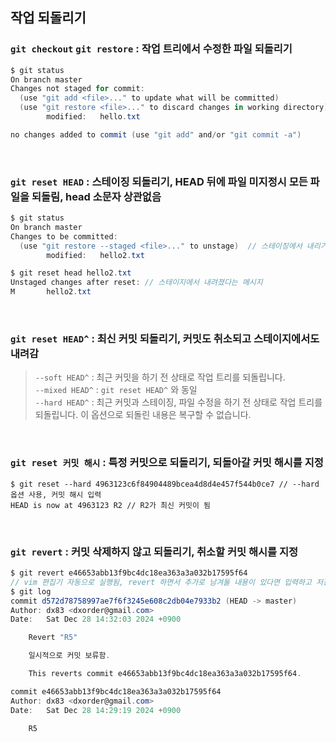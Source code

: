  ## 작업 되돌리기
### `git checkout` `git restore` : 작업 트리에서 수정한 파일 되돌리기
```c#
$ git status
On branch master
Changes not staged for commit:
  (use "git add <file>..." to update what will be committed)            // 스테이징
  (use "git restore <file>..." to discard changes in working directory) // 작업 되돌리기
        modified:   hello.txt

no changes added to commit (use "git add" and/or "git commit -a")
```

<br>

### `git reset HEAD` : 스테이징 되돌리기, HEAD 뒤에 파일 미지정시 모든 파일을 되돌림, head 소문자 상관없음
```c#
$ git status
On branch master
Changes to be committed:
  (use "git restore --staged <file>..." to unstage)  // 스테이징에서 내리기
        modified:   hello2.txt
```
```c#
$ git reset head hello2.txt
Unstaged changes after reset: // 스테이지에서 내려졌다는 메시지
M       hello2.txt
```

<br>

### `git reset HEAD^` : 최신 커밋 되돌리기, 커밋도 취소되고 스테이지에서도 내려감
> `--soft HEAD^` : 최근 커밋을 하기 전 상태로 작업 트리를 되돌립니다.<br>
> `--mixed HEAD^` : `git reset HEAD^` 와 동일<br>
> `--hard HEAD^` : 최근 커밋과 스테이징, 파일 수정을 하기 전 상태로 작업 트리를 되돌립니다. 이 옵션으로 되돌린 내용은 복구할 수 없습니다.<br>

<br>

### `git reset 커밋 해시` : 특정 커밋으로 되돌리기, 되돌아갈 커밋 해시를 지정
```
$ git reset --hard 4963123c6f84904489bcea4d8d4e457f544b0ce7 // --hard 옵션 사용, 커밋 해시 입력
HEAD is now at 4963123 R2 // R2가 최신 커밋이 됨
```

<br>

### `git revert` : 커밋 삭제하지 않고 되돌리기, 취소할 커밋 해시를 지정
```c#
$ git revert e46653abb13f9bc4dc18ea363a3a032b17595f64
// vim 편집기 자동으로 실행됨, revert 하면서 추가로 남겨둘 내용이 있다면 입력하고 저장
$ git log
commit d572d78758997ae7f6f3245e608c2db04e7933b2 (HEAD -> master)
Author: dx83 <dxorder@gmail.com>
Date:   Sat Dec 28 14:32:03 2024 +0900

    Revert "R5"

    일시적으로 커밋 보류함.

    This reverts commit e46653abb13f9bc4dc18ea363a3a032b17595f64.

commit e46653abb13f9bc4dc18ea363a3a032b17595f64
Author: dx83 <dxorder@gmail.com>
Date:   Sat Dec 28 14:29:19 2024 +0900

    R5
```



